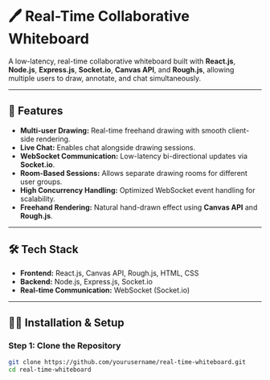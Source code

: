 # 🖊️ Real-Time Collaborative Whiteboard

A low-latency, real-time collaborative whiteboard built with **React.js**, **Node.js**, **Express.js**, **Socket.io**, **Canvas API**, and **Rough.js**, allowing multiple users to draw, annotate, and chat simultaneously.

---

## 🚀 Features

- **Multi-user Drawing:** Real-time freehand drawing with smooth client-side rendering.
- **Live Chat:** Enables chat alongside drawing sessions.
- **WebSocket Communication:** Low-latency bi-directional updates via **Socket.io**.
- **Room-Based Sessions:** Allows separate drawing rooms for different user groups.
- **High Concurrency Handling:** Optimized WebSocket event handling for scalability.
- **Freehand Rendering:** Natural hand-drawn effect using **Canvas API** and **Rough.js**.

---

## 🛠️ Tech Stack

- **Frontend:** React.js, Canvas API, Rough.js, HTML, CSS
- **Backend:** Node.js, Express.js, Socket.io
- **Real-time Communication:** WebSocket (Socket.io)

---

## 🧑‍💻 Installation & Setup

### Step 1: Clone the Repository

```bash
git clone https://github.com/yourusername/real-time-whiteboard.git
cd real-time-whiteboard


 
